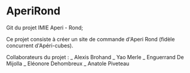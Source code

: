 # AperiRond

Git du projet IMIE Aperi - Rond;

Ce projet consiste à créer un site de commande d'Aperi Rond (fidèle concurrent d'Apéri-cubes).

Collaborateurs du projet :
  _ Alexis Brohand
  _ Yao Merle
  _ Enguerrand De Mijolla
  _ Eléonore Dehombreux
  _ Anatole Piveteau
